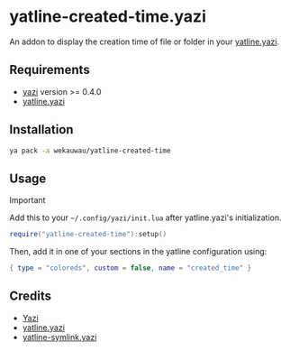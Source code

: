 # yatline-created-time.yazi

An addon to display the creation time of file or folder in your [yatline.yazi](https://github.com/imsi32/yatline.yazi).

## Requirements

- [yazi](https://github.com/sxyazi/yazi) version >= 0.4.0
- [yatline.yazi](https://github.com/imsi32/yatline.yazi)

## Installation

```sh
ya pack -a wekauwau/yatline-created-time
```

## Usage

> [!IMPORTANT]
> Add this to your `~/.config/yazi/init.lua` after yatline.yazi's initialization.

```lua
require("yatline-created-time"):setup()
```

Then, add it in one of your sections in the yatline configuration using:

```lua
{ type = "coloreds", custom = false, name = "created_time" }
```

## Credits

- [Yazi](https://github.com/sxyazi/yazi)
- [yatline.yazi](https://github.com/imsi32/yatline.yazi)
- [yatline-symlink.yazi](https://github.com/lpanebr/yazi-plugins/tree/main/yatline-symlink.yazi)

